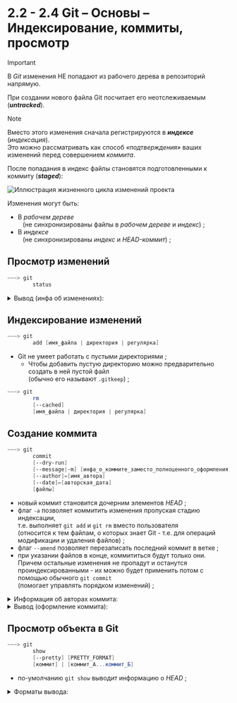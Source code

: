 # 2.2 - 2.4 Git – Основы – Индексирование, коммиты, просмотр

> [!IMPORTANT]
> В _Git_ изменения НЕ попадают из рабочего дерева в репозиторий напрямую.
> 
> При создании нового файла Git посчитает его неотслеживаемым (**_untracked_**).

> [!NOTE]
> Вместо этого изменения сначала регистрируются в ***индексе*** (*индексация*).  
> Это можно рассматривать как способ *«подтверждения»* ваших изменений перед совершением *коммита*.  
>
> После попадания в индекс файлы становятся подготовленными к коммиту (**_staged_**):

![Иллюстрация жизненного цикла изменений проекта](https://habrastorage.org/webt/tc/hz/vd/tchzvdfzhvhht5akhcdf93fnhso.png)


Изменения могут быть:
+ В *рабочем дереве*  
  &ensp; (не синхронизированы файлы в *рабочем дереве* и *индекс*) ;
+ В *индексе*  
  &ensp; (не синхронизированы *индекс* и *HEAD-коммит*) ;

## Просмотр изменений

```powershell
~~~> git
        status
```

<details> <summary>Вывод (инфа об изменениях):</summary>

```powershell
On branch master
Changes to be committed:
  (use "git restore --staged <file>..." to unstage)
        new file:   file3
        new file:   file5

Changes not staged for commit:
  (use "git add <file>..." to update what will be committed)
  (use "git restore <file>..." to discard changes in working directory)
        modified:   file2
        modified:   file5

Untracked files:
  (use "git add <file>..." to include in what will be committed)
        file4
```

Отображаемая информация:
+ Текущая _ветка_ ;
+ ***Changes to be committed*** - файлы находятся в индексе, т.е. подготовленные для следующего коммита ;
+ ***Changes not staged for commit*** - файлы в *рабочем дереве* либо не синхронизированые с репозиторием,  
 либо не синхронизированые с *индексом* ;
+ ***Untracked files*** - файлы в *рабочем дереве*, о которых не знает ни _репозиторий_, ни _индекс_;
  
</details>



## Индексирование изменений

```powershell
~~~> git
        add [имя_файла | директория | регулярка]
```

+ Git не умеет работать с пустыми директориями ;
  + Чтобы добавить пустую директорию можно предварительно создать в ней пустой файл  
    (обычно его называют `.gitkeep`) ;

```powershell
~~~> git
        rm 
        [--cached]
        [имя_файла | директория | регулярка]
```

## Создание коммита

```powershell
~~~> git
        commit
        [--dry-run]
        [--message|-m] [инфа_о_коммите_заместо_полноценного_оформления]
        [--author]=[имя_автора]
        [--date]=[авторская_дата]
        [файлы]
```

+ новый коммит становится дочерним элементов _HEAD_ ;
+ флаг `-a` позволяет коммитить изменения пропуская стадию индексации,  
  т.е. выполняет `git add` и `git rm` вместо пользователя  
 (относится к тем файлам, о которых знает Git - т.е. для операций модификации и удаления файлов) ;
+ флаг `--amend` позволяет перезаписать последний коммит в ветке ;
+ при указании файлов в конце, коммититься будут только они.  
  Причем остальные изменения не пропадут и останутся проиндексированными - их можно будет применить потом с помощью обычного `git commit`  
  (помогает управлять порядком изменений) ;

<details> <summary>Информация об авторах коммита:</summary>

Можно задать с помощью переменных окружения:
+ Информация об авторе:
  + GIT_AUTHOR_NAME
  + GIT_AUTHOR_EMAIL
  + GIT_AUTHOR_DATE
+ Информация о коммитере:  
  + GIT_COMMITTER_NAME
  + GIT_COMMITTER_EMAIL
  + GIT_COMMITTER_DATE

Переменные окружения будут переписывать данные заданные параметрами конфигурации:
+ _user.name_
+ _user.email_
+ _committer.name_
+ _committer.email_
  
</details>

<details> <summary>Вывод (оформление коммита):</summary>

```powershell
<type>[<scope>]: <subject>

<body>

<footer>
# Please enter the commit message for your changes. Lines starting
# with '#' will be ignored, and an empty message aborts the commit.
#
# On branch master
# Changes to be committed:
#       modified:   file5
#
# Untracked files:
#       file4
#
```

> [!NOTE]  
> Редактор для ввода информации о коммите можно поменять.  
>  Для этого необходимо сконфигурировать параметр `core.editor`
>  ```powershell
>  ~~~> whereis vim
>  vim: /usr/bin/vim /etc/vim /usr/share/vim /usr/share/man/man1/vim.1.gz
>  ```
>  ```powershell
>  ~~~> git config --global core.editor /usr/bin/vim
>  ```
  
</details>
  
## Просмотр объекта в Git

```powershell
~~~> git
        show
        [--pretty] [PRETTY_FORMAT]
        [коммит] | [коммит_А...коммит_Б]
```

+ по-умолчанию `git show` выводит информацию о _HEAD_ ;

<details> <summary>Форматы вывода:</summary>

+ _oneline_:
  + хэш ;
  + заголовок коммита ;
  + инфа об изменениях ;
+ _short_:
  + хэш ;
  + автор ;
  + заголовок коммита ;
  + инфа об изменениях ;
+ _medium_ (по-умолчанию):
  + хэш ; 
  + автор + авторская дата ;
  + заголовок коммита + _body_ и _footer_ коммита ;
  + инфа об изменениях ;
+ _full_:
  + хэш ; 
  + автор + коммитер ;
  + заголовок коммита + _body_ и _footer_ коммита ;
  + инфа об изменениях ;
+ _fuller_
  + хэш ; 
  + автор + авторская дата + коммитер + дата коммита ;
  + заголовок коммита + _body_ + _footer_ коммита ;
  + инфа об изменениях ;
+ и другие (о них `git help show`) ;

</details>
